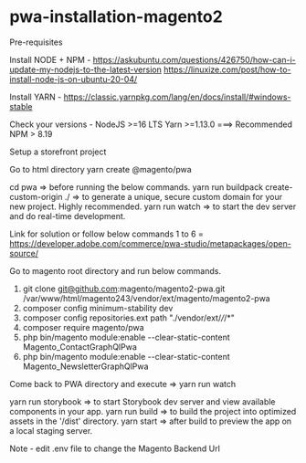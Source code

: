 # pwa-installation-magento2

Pre-requisites

Install NODE + NPM - 
https://askubuntu.com/questions/426750/how-can-i-update-my-nodejs-to-the-latest-version
https://linuxize.com/post/how-to-install-node-js-on-ubuntu-20-04/

Install YARN - https://classic.yarnpkg.com/lang/en/docs/install/#windows-stable

Check your versions -
NodeJS >=16 LTS
Yarn >=1.13.0 ===> Recommended
NPM > 8.19

Setup a storefront project

Go to html directory
yarn create @magento/pwa

cd pwa => before running the below commands.
yarn run buildpack create-custom-origin ./  => to generate a unique, secure custom domain for your new project. Highly recommended.
yarn run watch => to start the dev server and do real-time development.

Link for solution or follow below commands 1 to 6 = https://developer.adobe.com/commerce/pwa-studio/metapackages/open-source/

Go to magento root directory and run below commands.
1. git clone git@github.com:magento/magento2-pwa.git /var/www/html/magento243/vendor/ext/magento/magento2-pwa
2. composer config minimum-stability dev
3. composer config repositories.ext path "./vendor/ext/*/*/*"
4. composer require magento/pwa
5. php bin/magento module:enable --clear-static-content Magento_ContactGraphQlPwa
6. php bin/magento module:enable --clear-static-content Magento_NewsletterGraphQlPwa

Come back to PWA directory and execute => yarn run watch

yarn run storybook => to start Storybook dev server and view available components in your app.
yarn run build => to build the project into optimized assets in the '/dist' directory.
yarn start => after build to preview the app on a local staging server.


Note - edit .env file to change the Magento Backend Url
